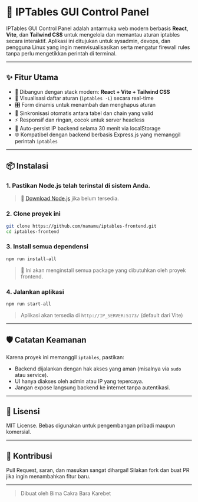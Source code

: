 # 🔐 IPTables GUI Control Panel

IPTables GUI Control Panel adalah antarmuka web modern berbasis **React**, **Vite**, dan **Tailwind CSS** untuk mengelola dan memantau aturan iptables secara interaktif. Aplikasi ini ditujukan untuk sysadmin, devops, dan pengguna Linux yang ingin memvisualisasikan serta mengatur firewall rules tanpa perlu mengetikkan perintah di terminal.

---

## ✨ Fitur Utama

- 🚀 Dibangun dengan stack modern: **React + Vite + Tailwind CSS**
- 🧩 Visualisasi daftar aturan (`iptables -L`) secara real-time
- 🎛️ Form dinamis untuk menambah dan menghapus aturan
- 🔁 Sinkronisasi otomatis antara tabel dan chain yang valid
- ⚡ Responsif dan ringan, cocok untuk server headless
- 💾 Auto-persist IP backend selama 30 menit via localStorage
- 🌐 Kompatibel dengan backend berbasis Express.js yang memanggil perintah `iptables`

---

## 📦 Instalasi

### 1. Pastikan **Node.js** telah terinstal di sistem Anda.

> 📝 [Download Node.js](https://nodejs.org/) jika belum tersedia.

### 2. Clone proyek ini

```bash
git clone https://github.com/namamu/iptables-frontend.git
cd iptables-frontend
```

### 3. Install semua dependensi

```bash
npm run install-all
```

> 🔧 Ini akan menginstall semua package yang dibutuhkan oleh proyek frontend.

### 4. Jalankan aplikasi

```bash
npm run start-all
```

> Aplikasi akan tersedia di `http://IP_SERVER:5173/` (default dari Vite)

---


## 🛡️ Catatan Keamanan

Karena proyek ini memanggil `iptables`, pastikan:
- Backend dijalankan dengan hak akses yang aman (misalnya via `sudo` atau service).
- UI hanya diakses oleh admin atau IP yang tepercaya.
- Jangan expose langsung backend ke internet tanpa autentikasi.

---

## 📃 Lisensi

MIT License. Bebas digunakan untuk pengembangan pribadi maupun komersial.

---

## 🙌 Kontribusi

Pull Request, saran, dan masukan sangat dihargai! Silakan fork dan buat PR jika ingin menambahkan fitur baru.

---

> Dibuat oleh Bima Cakra Bara Karebet
